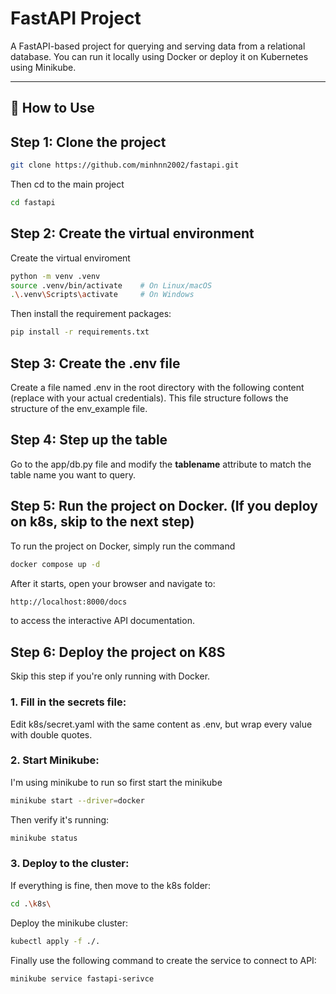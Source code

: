 # FastAPI Project

A FastAPI-based project for querying and serving data from a relational database. You can run it locally using Docker or deploy it on Kubernetes using Minikube.

---

## 🚀 How to Use

## Step 1: Clone the project

```bash
git clone https://github.com/minhnn2002/fastapi.git
```

Then cd to the main project
```bash
cd fastapi
```

## Step 2: Create the virtual environment
Create the virtual enviroment
```bash
python -m venv .venv
source .venv/bin/activate    # On Linux/macOS
.\.venv\Scripts\activate     # On Windows
```

Then install the requirement packages:
```bash
pip install -r requirements.txt
```

## Step 3: Create the .env file
Create a file named .env in the root directory with the following content (replace with your actual credentials). This file structure follows the structure of the env_example file.

## Step 4: Step up the table
Go to the app/db.py file and modify the __tablename__ attribute to match the table name you want to query.

## Step 5: Run the project on Docker. (If you deploy on k8s, skip to the next step)
To run the project on Docker, simply run the command 
```bash
docker compose up -d
```

After it starts, open your browser and navigate to:
```bash
http://localhost:8000/docs
```
to access the interactive API documentation.

## Step 6: Deploy the project on K8S
Skip this step if you're only running with Docker.

### 1. Fill in the secrets file:
Edit k8s/secret.yaml with the same content as .env, but wrap every value with double quotes.

### 2. Start Minikube:
I'm using minikube to run so first start the minikube
```bash
minikube start --driver=docker
```

Then verify it's running:
```bash
minikube status
```

### 3. Deploy to the cluster:
If everything is fine, then move to the k8s folder:

```bash
cd .\k8s\
```

Deploy the minikube cluster:

```bash
kubectl apply -f ./.
```

Finally use the following command to create the service to connect to API:
```bash
minikube service fastapi-serivce
```

